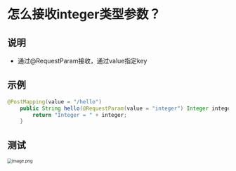 # 怎么接收integer类型参数？





## 说明

- 通过@RequestParam接收，通过value指定key



## 示例

```java
@PostMapping(value = "/hello")
    public String hello(@RequestParam(value = "integer") Integer integer) {
        return "Integer = " + integer;
    }
```





## 测试

<img src="http://81.71.143.136/figurebed/figurebedcontroller/picture/8c0fceda-2d8a-412f-a86f-b84bf81f84d9675" alt="image.png" style="zoom:67%;" />